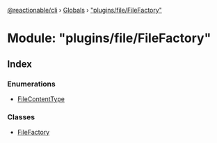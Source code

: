 [@reactionable/cli](../README.md) › [Globals](../globals.md) › ["plugins/file/FileFactory"](_plugins_file_filefactory_.md)

# Module: "plugins/file/FileFactory"

## Index

### Enumerations

* [FileContentType](../enums/_plugins_file_filefactory_.filecontenttype.md)

### Classes

* [FileFactory](../classes/_plugins_file_filefactory_.filefactory.md)
